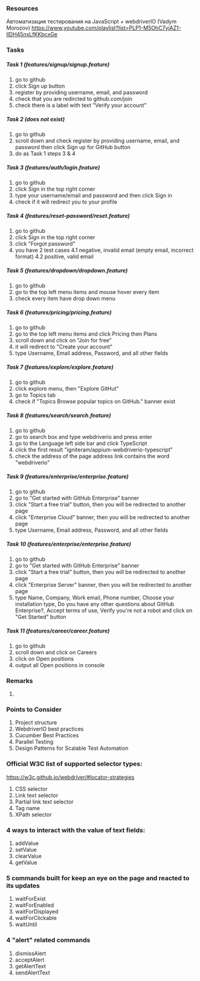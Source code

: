 ### Resources

Автоматизация тестирования на JavaScript + webdriverIO (Vadym Morozov)
https://www.youtube.com/playlist?list=PLP1-M5OhC7yjAZ1-llDH45nxLfKKbcxGe

### Tasks

##### Task 1 (features/signup/signup.feature)

1. go to github
2. click Sign up button
3. register by providing username, email, and password
4. check that you are redircted to github.com/join
5. check there is a label with text "Verify your account"

##### Task 2 (does not exist)

1. go to github
2. scroll down and check register by providing username, email, and password then click Sign up for GitHub button
3. do as Task 1 steps 3 & 4

##### Task 3 (features/auth/login.feature)

1. go to github
2. click Sign in the top right corner
3. type your username/email and password and then click Sign in
4. check if it will redirect you to your profile

##### Task 4 (features/reset-password/reset.feature)

1. go to github
2. click Sign in the top right corner
3. click "Forgot password"
4. you have 2 test cases
   4.1 negative, invalid email (empty email, incorrect format)
   4.2 positive, valid email

##### Task 5 (features/dropdown/dropdown.feature)

1. go to github
2. go to the top left menu items and mouse hover every item
3. check every item have drop down menu

##### Task 6 (features/pricing/pricing.feature)

1. go to github
2. go to the top left menu items and click Pricing then Plans
3. scroll down and click on "Join for free"
4. it will redirect to "Create your account"
5. type Username, Email address, Password, and all other fields

##### Task 7 (features/explore/explore.feature)

1. go to github
2. click explore menu, then "Explore GitHut"
3. go to Topics tab
4. check if "Topics Browse popular topics on GitHub." banner exist

##### Task 8 (features/search/search.feature)

1. go to github
2. go to search box and type webdriverio and press enter
3. go to the Language left side bar and click TypeScript
4. click the first result "igniteram/appium-webdriverio-typescript"
5. check the address of the page address link contains the word "webdriverio"

##### Task 9 (features/enterprise/enterprise.feature)

1. go to github
2. go to "Get started with GitHub Enterprise" banner
3. click "Start a free trial" button, then you will be redirected to another page
4. click "Enterprise Cloud" banner, then you will be redirected to another page
5. type Username, Email address, Password, and all other fields

##### Task 10 (features/enterprise/enterprise.feature)

1. go to github
2. go to "Get started with GitHub Enterprise" banner
3. click "Start a free trial" button, then you will be redirected to another page
4. click "Enterprise Server" banner, then you will be redirected to another page
5. type Name, Company, Work email, Phone number, Choose your installation type, Do you have any other questions about GitHub Enterprise?, Accept terms of use, Verify you're not a robot and click on "Get Started" button

##### Task 11 (features/career/career.feature)

1. go to github
2. scroll down and click on Careers
3. click on Open positions
4. output all Open positions in console

### Remarks

1.

### Points to Consider

1. Project structure
2. WebdriverIO best practices
3. Cucumber Best Practices
4. Parallel Testing
5. Design Patterns for Scalable Test Automation

### Official W3C list of supported selector types:

https://w3c.github.io/webdriver/#locator-strategies

1. CSS selector
2. Link text selector
3. Partial link text selector
4. Tag name
5. XPath selector

### 4 ways to interact with the value of text fields:

1. addValue
2. setValue
3. clearValue
4. getValue

### 5 commands built for keep an eye on the page and reacted to its updates

1. waitForExist
2. waitForEnabled
3. waitForDisplayed
4. waitForClickable
5. waitUntil

### 4 "alert" related commands

1. dismissAlert
2. acceptAlert
3. getAlertText
4. sendAlertText
